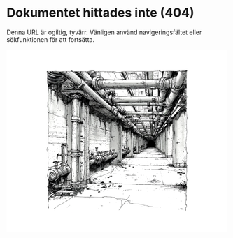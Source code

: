 # Dokumentet hittades inte (404)

Denna URL är ogiltig, tyvärr. Vänligen använd navigeringsfältet eller sökfunktionen för att fortsätta.

![404](../resources/basement-1.png)



